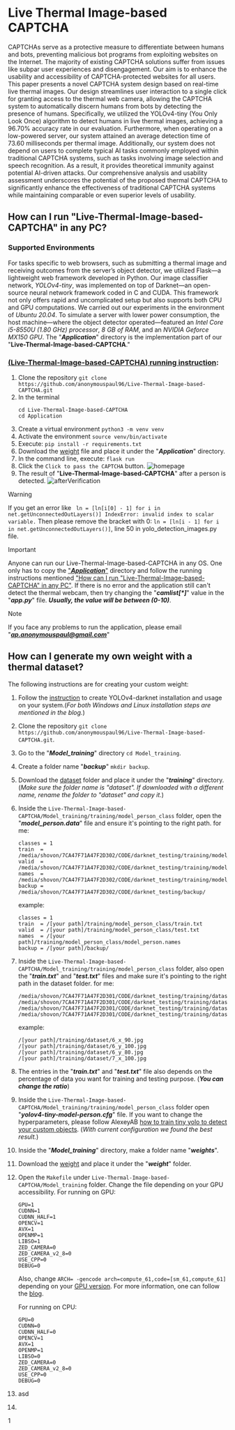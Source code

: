 # Live Thermal Image-based CAPTCHA
CAPTCHAs serve as a protective measure to differentiate between humans and bots, preventing malicious bot programs from exploiting websites on the Internet. The majority of existing CAPTCHA solutions suffer from issues like subpar user experiences and disengagement. Our aim is to enhance the usability and accessibility of CAPTCHA-protected websites for all users. This paper presents a novel CAPTCHA system design based on real-time live thermal images. Our design streamlines user interaction to a single click for granting access to the thermal web camera, allowing the CAPTCHA system to automatically discern humans from bots by detecting the presence of humans. Specifically, we utilized the YOLOv4-tiny (You Only Look Once) algorithm to detect humans in live thermal images, achieving a 96.70% accuracy rate in our evaluation. Furthermore, when operating on a low-powered server, our system attained an average detection time of 73.60 milliseconds per thermal image. Additionally, our system does not depend on users to complete typical AI tasks commonly employed within traditional CAPTCHA systems, such as tasks involving image selection and speech recognition. As a result, it provides theoretical immunity against potential AI-driven attacks. Our comprehensive analysis and usability assessment underscores the potential of the proposed thermal CAPTCHA to significantly enhance the effectiveness of traditional CAPTCHA systems while maintaining comparable or even superior levels of usability.


## How can I run "Live-Thermal-Image-based-CAPTCHA" in any PC?

### Supported Environments
For tasks specific to web browsers, such as submitting a thermal image and receiving outcomes from the server’s object detector, we utilized Flask—a lightweight web framework developed in Python. Our image classifier network, _YOLOv4-tiny_, was implemented on top of Darknet—an open-source neural network framework coded in C and CUDA. This framework not only offers rapid and uncomplicated setup but also supports both CPU and GPU computations. We carried out our experiments in the environment of _Ubuntu 20.04_. To simulate a server with lower power consumption, the host machine—where the object detector operated—featured an _Intel Core i5-8550U (1.80 GHz) processor_, _8 GB of RAM_, and an _NVIDIA Geforce MX150 GPU_. The "***Application***" directory is the implementation part of our "**Live-Thermal-Image-based-CAPTCHA**."

### [(**Live-Thermal-Image-based-CAPTCHA**) running instruction](#ApplicationRunningInstruction):
1. Clone the repository ```git clone https://github.com/anonymouspaul96/Live-Thermal-Image-based-CAPTCHA.git```
2. In the terminal
   ```
   cd Live-Thermal-Image-based-CAPTCHA
   cd Application
   ```
5. Create a virtual environment ```python3 -m venv venv```
6. Activate the environment ```source venv/bin/activate```
7. Execute: ```pip install -r requirements.txt```
8. Download the [weight](https://drive.google.com/file/d/1DnBbmnqKM9lKUh9vZOPk4oxt4W3NzZaC/view?usp=sharing) file and place it under the "***Application***" directory.
9. In the command line, execute: ```flask run```
10. Click the ```Click to pass the CAPTCHA``` button.
    ![homepage](https://github.com/anonymouspaul96/Live-Thermal-Image-based-CAPTCHA/assets/142852373/fcb842e6-e8a3-45e5-a585-eb5b301e7357)
12. The result of "**Live-Thermal-Image-based-CAPTCHA**" after a person is detected.
    ![afterVerification](https://github.com/anonymouspaul96/Live-Thermal-Image-based-CAPTCHA/assets/142852373/ea2b134f-f13d-43a7-9a5d-b551a0f65211)

>[!WARNING]
>If you get an error like ``` ln = [ln[i[0] - 1] for i in net.getUnconnectedOutLayers()] IndexError: invalid index to scalar variable.``` Then please remove the bracket with 0: ```ln = [ln[i - 1] for i in net.getUnconnectedOutLayers()]```, line 50 in yolo_detection_images.py file.

>[!IMPORTANT]
>Anyone can run our Live-Thermal-Image-based-CAPTCHA in any OS. One only has to copy the ["***Application***"](https://github.com/anonymouspaul96/Live-Thermal-Image-based-CAPTCHA/tree/main/Application) directory and follow the running instructions mentioned ["How can I run "Live-Thermal-Image-based-CAPTCHA" in any PC"](https://github.com/anonymouspaul96/Live-Thermal-Image-based-CAPTCHA/tree/main#ApplicationRunningInstruction). If there is no error and the application still can't detect the thermal webcam, then try changing the "***camlist[\*]***" value in the "***app.py***" file. ***Usually, the value will be between (0-10)***.

>[!NOTE]
>If you face any problems to run the application, please email "***ap.anonymouspaul@gmail.com***"

## How can I generate my own weight with a thermal dataset?

The following instructions are for creating your custom weight:

1. Follow the [instruction](https://techzizou.com/yolo-installation-on-windows-and-linux/#install_linux) to create YOLOv4-darknet installation and usage on your system.(_For both Windows and Linux installation steps are mentioned in the blog._)
2. Clone the repository ```git clone https://github.com/anonymouspaul96/Live-Thermal-Image-based-CAPTCHA.git```.
3. Go to the "***Model_training***" directory ```cd Model_training```.
4. Create a folder name "***backup***" ```mkdir backup```.
5. Download the [dataset](https://drive.google.com/drive/folders/1kGLN7eINFEycZbP6KbQvJI4wv4C3aEfq?usp=sharing) folder and place it under the "***training***" directory. (_Make sure the folder name is "dataset". If downloaded with a different name, rename the folder to "dataset" and copy it._)
6. Inside the ```Live-Thermal-Image-based-CAPTCHA/Model_training/training/model_person_class``` folder, open the "***model_person.data***" file and ensure it's pointing to the right path.
   for me:
   ```
   classes = 1
   train  = /media/shovon/7CA47F71A47F2D302/CODE/darknet_testing/training/model_person_class/train.txt
   valid  = /media/shovon/7CA47F71A47F2D302/CODE/darknet_testing/training/model_person_class/test.txt
   names  = /media/shovon/7CA47F71A47F2D302/CODE/darknet_testing/training/model_person_class/model_person.names
   backup = /media/shovon/7CA47F71A47F2D302/CODE/darknet_testing/backup/
   ```
   example:
   ```
   classes = 1
   train  = /[your path]/training/model_person_class/train.txt
   valid  = /[your path]/training/model_person_class/test.txt
   names  = /[your path]/training/model_person_class/model_person.names
   backup = /[your path]/backup/
   ```
8. Inside the ```Live-Thermal-Image-based-CAPTCHA/Model_training/training/model_person_class``` folder, also open the "***train.txt***" and "***test.txt***" files and make sure it's pointing to the right path in the dataset folder.
   for me:
   ```
   /media/shovon/7CA47F71A47F2D301/CODE/darknet_testing/training/dataset/6_x_90.jpg
   /media/shovon/7CA47F71A47F2D301/CODE/darknet_testing/training/dataset/6_y_100.jpg
   /media/shovon/7CA47F71A47F2D301/CODE/darknet_testing/training/dataset/6_y_80.jpg
   /media/shovon/7CA47F71A47F2D301/CODE/darknet_testing/training/dataset/7_x_100.jpg
   ```
   example:
   ```
   /[your path]/training/dataset/6_x_90.jpg
   /[your path]/training/dataset/6_y_100.jpg
   /[your path]/training/dataset/6_y_80.jpg
   /[your path]/training/dataset/7_x_100.jpg
   ```
10. The entries in the "***train.txt***" and "***test.txt***" file also depends on the percentage of data you want for training and testing purpose. (***You can change the ratio***)
11. Inside the ```Live-Thermal-Image-based-CAPTCHA/Model_training/training/model_person_class``` folder open "***yolov4-tiny-model-person.cfg***" file. If you want to change the hyperparameters, please follow AlexeyAB [how to train 
 tiny yolo to detect your custom objects](https://github.com/anonymouspaul96/Live-Thermal-Image-based-CAPTCHA/edit/main/Model_training/#how-to-train-tiny-yolo-to-detect-your-custom-objects). (_With current configuration we found the best result._)
12. Inside the "***Model_training***" directory, make a folder name "***weights***".
13. Download the [weight](https://drive.google.com/file/d/1iUYvf24txvvt8JZU3pXTLl3prZeF6YON/view?usp=sharing) and place it under the "***weight***" folder.
14. Open the ```Makefile``` under ```Live-Thermal-Image-based-CAPTCHA/Model_training``` folder. Change the file depending on your GPU accessibility.
   For running on GPU:
    ```
    GPU=1
    CUDNN=1
    CUDNN_HALF=1
    OPENCV=1
    AVX=1
    OPENMP=1
    LIBSO=1
    ZED_CAMERA=0
    ZED_CAMERA_v2_8=0
    USE_CPP=0
    DEBUG=0

    ```
    Also, change ```ARCH= -gencode arch=compute_61,code=[sm_61,compute_61] ``` depending on your [GPU version](https://developer.nvidia.com/cuda-gpus). For more information, one can follow the [blog](https://www.myzhar.com/blog/tutorials/tutorial-nvidia-gpu-cuda-compute-capability/).

    For running on CPU:
    ```
    GPU=0
    CUDNN=0
    CUDNN_HALF=0
    OPENCV=1
    AVX=1
    OPENMP=1
    LIBSO=0
    ZED_CAMERA=0
    ZED_CAMERA_v2_8=0
    USE_CPP=0
    DEBUG=0
    ```
16. asd
17. 

1




